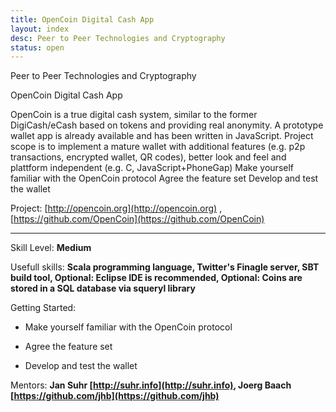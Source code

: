 ```yaml
---
title: OpenCoin Digital Cash App
layout: index
desc: Peer to Peer Technologies and Cryptography
status: open
---
```

Peer to Peer Technologies and Cryptography


OpenCoin Digital Cash App

OpenCoin is a true digital cash system, similar to the former DigiCash/eCash based on tokens and providing real anonymity. A prototype wallet app is already available and has been written in JavaScript. Project scope is to implement a mature wallet with additional features (e.g. p2p transactions, encrypted wallet, QR codes), better look and feel and plattform independent (e.g. C, JavaScript+PhoneGap) Make yourself familiar with the OpenCoin protocol Agree the feature set Develop and test the wallet

Project: [http://opencoin.org](http://opencoin.org) , [https://github.com/OpenCoin](https://github.com/OpenCoin)

* * *

Skill Level: **Medium**

Usefull skills: **Scala programming language, Twitter's Finagle server, SBT build tool, Optional: Eclipse IDE is recommended, Optional: Coins are stored in a SQL database via squeryl library**

Getting Started:

* Make yourself familiar with the OpenCoin protocol

* Agree the feature set

* Develop and test the wallet

Mentors: **Jan Suhr [http://suhr.info](http://suhr.info), Joerg Baach [https://github.com/jhb](https://github.com/jhb)**
